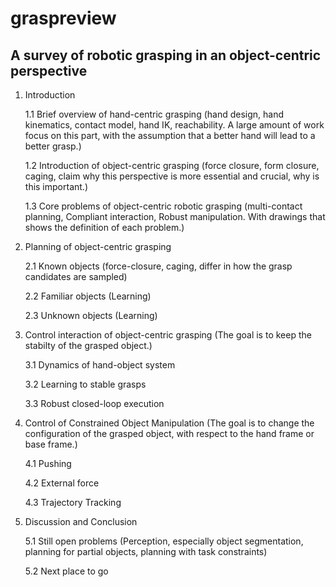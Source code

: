 # graspreview

## A survey of robotic grasping in an object-centric perspective

1. Introduction
 
	1.1 Brief overview of hand-centric grasping (hand design, hand kinematics, contact model, hand IK, reachability. A large amount of work focus on this part, with the assumption that a better hand will lead to a better grasp.)

	1.2 Introduction of object-centric grasping (force closure, form closure, caging, claim why this perspective is more essential and crucial, why is this important.)
 
	1.3 Core problems of object-centric robotic grasping (multi-contact planning, Compliant interaction, Robust manipulation. With drawings that shows the definition of each problem.)

2. Planning of object-centric grasping 
 
	2.1 Known objects (force-closure, caging, differ in how the grasp candidates are sampled)
 
	2.2 Familiar objects (Learning)
 
	2.3 Unknown objects (Learning)

3. Control interaction of object-centric grasping (The goal is to keep the stabilty of the grasped object.)
 
	3.1 Dynamics of hand-object system
 
	3.2 Learning to stable grasps
 
	3.3 Robust closed-loop execution

4. Control of Constrained Object Manipulation (The goal is to change the configuration of the grasped object, with respect to the hand frame or base frame.)

	4.1 Pushing

	4.2 External force

	4.3 Trajectory Tracking

5. Discussion and Conclusion

	5.1 Still open problems (Perception, especially object segmentation, planning for partial objects, planning with task constraints)

	5.2 Next place to go
